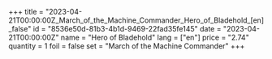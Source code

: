 +++
title = "2023-04-21T00:00:00Z_March_of_the_Machine_Commander_Hero_of_Bladehold_[en]_false"
id = "8536e50d-81b3-4b1d-9469-22fad35fe145"
date = "2023-04-21T00:00:00Z"
name = "Hero of Bladehold"
lang = ["en"]
price = "2.74"
quantity = 1
foil = false
set = "March of the Machine Commander"
+++
